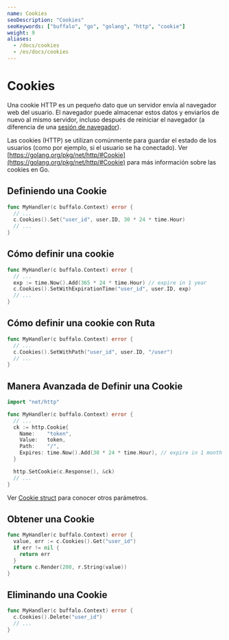 ```yaml
---
name: Cookies
seoDescription: "Cookies"
seoKeywords: ["buffalo", "go", "golang", "http", "cookie"]
weight: 9
aliases:
  - /docs/cookies
  - /es/docs/cookies
---
```


# Cookies

Una cookie HTTP es un pequeño dato que un servidor envía al navegador web del usuario. El navegador puede almacenar estos datos y enviarlos de nuevo al mismo servidor, incluso después de reiniciar el navegador (a diferencia de una [sesión de navegador](/es/documentation/request_handling/sessions)).

Las cookies (HTTP) se utilizan comúnmente para guardar el estado de los usuarios (como por ejemplo, si el usuario se ha conectado). Ver [https://golang.org/pkg/net/http/#Cookie](https://golang.org/pkg/net/http/#Cookie) para más información sobre las cookies en Go.

## Definiendo una Cookie

```go
func MyHandler(c buffalo.Context) error {
  // ...
  c.Cookies().Set("user_id", user.ID, 30 * 24 * time.Hour)
  // ...
}
```

## Cómo definir una cookie

```go
func MyHandler(c buffalo.Context) error {
  // ...
  exp := time.Now().Add(365 * 24 * time.Hour) // expire in 1 year
  c.Cookies().SetWithExpirationTime("user_id", user.ID, exp)
  // ...
}
```

## Cómo definir una cookie con Ruta

```go
func MyHandler(c buffalo.Context) error {
  // ...
  c.Cookies().SetWithPath("user_id", user.ID, "/user")
  // ...
}
```

## Manera Avanzada de Definir una Cookie

```go
import "net/http"
```

```go
func MyHandler(c buffalo.Context) error {
  // ...
  ck := http.Cookie{
    Name:    "token",
    Value:   token,
    Path:    "/",
    Expires: time.Now().Add(30 * 24 * time.Hour), // expire in 1 month
  }

  http.SetCookie(c.Response(), &ck)
  // ...
}
```

Ver [Cookie struct](https://golang.org/src/net/http/cookie.go) para conocer otros parámetros.

## Obtener una Cookie

```go
func MyHandler(c buffalo.Context) error {
  value, err := c.Cookies().Get("user_id")
  if err != nil {
    return err
  }
  return c.Render(200, r.String(value))
}
```

## Eliminando una Cookie


```go
func MyHandler(c buffalo.Context) error {
  c.Cookies().Delete("user_id")
  // ...
}
```
